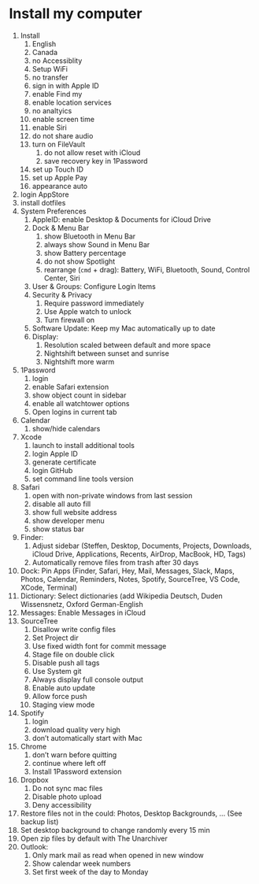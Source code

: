# Install my computer

1. Install
    1. English
    2. Canada
    3. no Accessiblity
    4. Setup WiFi
    5. no transfer
    6. sign in with Apple ID
    7. enable Find my
    8. enable location services
    9. no analtyics
    10. enable screen time
    11. enable Siri
    12. do not share audio
    13. turn on FileVault
        1. do not allow reset with iCloud
        2. save recovery key in 1Password
    15. set up Touch ID
    16. set up Apple Pay
    17. appearance auto
2. login AppStore
3. install dotfiles
4. System Preferences
    1. AppleID: enable Desktop & Documents for iCloud Drive
    1. Dock & Menu Bar
        1. show Bluetooth in Menu Bar
        2. always show Sound in Menu Bar
        3. show Battery percentage
        4. do not show Spotlight
        5. rearrange (`cmd` + drag): Battery, WiFi, Bluetooth, Sound, Control Center, Siri
    1. User & Groups: Configure Login Items
    1. Security & Privacy
        1. Require password immediately
        1. Use Apple watch to unlock
        1. Turn firewall on
    1. Software Update: Keep my Mac automatically up to date
    1. Display:
        1. Resolution scaled between default and more space
        1. Nightshift between sunset and sunrise
        1. Nightshift more warm
5. 1Password
    1. login
    1. enable Safari extension
    1. show object count in sidebar
    1. enable all watchtower options
    1. Open logins in current tab
6. Calendar
    1. show/hide calendars
7. Xcode
    1. launch to install additional tools
    2. login Apple ID
    3. generate certificate
    4. login GitHub
    5. set command line tools version
8. Safari
    1. open with non-private windows from last session
    1. disable all auto fill
    1. show full website address
    1. show developer menu
    1. show status bar
9. Finder:
    1. Adjust sidebar (Steffen, Desktop, Documents, Projects, Downloads, iCloud Drive, Applications, Recents, AirDrop, MacBook, HD, Tags)
    1. Automatically remove files from trash after 30 days
10. Dock: Pin Apps (Finder, Safari, Hey, Mail, Messages, Slack, Maps, Photos, Calendar, Reminders, Notes, Spotify, SourceTree, VS Code, XCode, Terminal)
11. Dictionary: Select dictionaries (add Wikipedia Deutsch, Duden Wissensnetz, Oxford German-English
12. Messages: Enable Messages in iCloud
13. SourceTree
    1. Disallow write config files
    2. Set Project dir
    3. Use fixed width font for commit message
    4. Stage file on double click
    5. Disable push all tags
    6. Use System git
    7. Always display full console output
    8. Enable auto update
    9. Allow force push
    10. Staging view mode
14. Spotify
    1. login
    1. download quality very high
    1. don’t automatically start with Mac
15. Chrome
    1. don’t warn before quitting
    1. continue where left off
    1. Install 1Password extension
16. Dropbox
    1. Do not sync mac files
    2. Disable photo upload
    3. Deny accessibility
17. Restore files not in the could: Photos, Desktop Backgrounds, ... (See backup list)
18. Set desktop background to change randomly every 15 min
19. Open zip files by default with The Unarchiver
20. Outlook:
    1. Only mark mail as read when opened in new window
    2. Show calendar week numbers
    3. Set first week of the day to Monday
